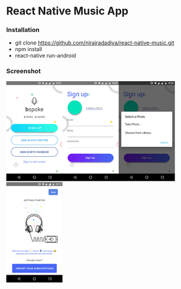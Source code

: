 # React Native Music App

### Installation

- git clone https://github.com/nirajradadiya/react-native-music.git
- npm install
- react-native run-android

### Screenshot

<img src="https://github.com/nirajradadiya/react-native-music/blob/master/screen/screen1.png" width="150"/><img src="https://github.com/nirajradadiya/react-native-music/blob/master/screen/screen2.png" width="150"/><img src="https://github.com/nirajradadiya/react-native-music/blob/master/screen/screen3.png" width="150"/><img src="https://github.com/nirajradadiya/react-native-music/blob/master/screen/screen4.png" width="150"/>
